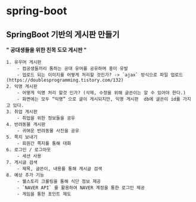 # spring-boot
## SpringBoot 기반의 게시판 만들기


**" 공대생들을 위한 친목 도모 게시판 "**

    1. 유우머 게시판
        - 컴공생들끼리 통하는 공대 유머를 공유하며 흥미 유발
        - 업로드 되는 이미지를 어떻게 처리할 것인가? -> `ajax` 방식으로 파일 업로드 (https://doublesprogramming.tistory.com/132)
    2. 익명 게시판
        - 어떻게 익명 처리 할것 인가? (삭제, 수정을 위해 글쓴이는 알 수 있어야 한다.)
        - 화면에는 모두 “익명” 으로 글이 게시되지만, 익명 게시판  db에 글쓴이 id를 가지고 있다.
    3. 취업 게시판
        - 취업을 위한 정보들을 공유
    4. 반려동물 게시판
        - 귀여운 반려동물 사진을 공유
    5. 쪽지 보내기
        - 회원간 쪽지를 통해 대화 
    6. 로그인 / 로그아웃
        - 세션 사용
    7. 게시글 검색 
        - 제목, 글쓴이, 내용를 통해 게시글 검색 
    8. 예상 추가 기능
        - 웰스토리 크롤링을 통해 식단 정보 제공
        - `NAVER API` 를 활용하여 NAVER 계정을 통한 로그인 제공
        - 게임을 통한 포인트 제도 
